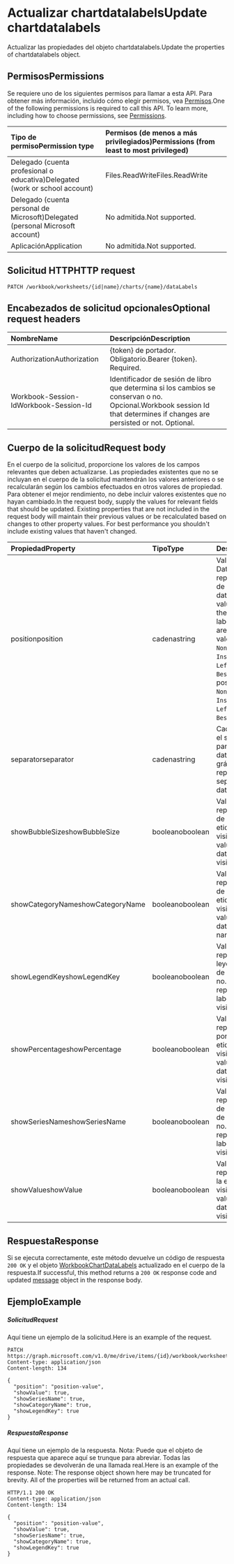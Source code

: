 # <a name="update-chartdatalabels"></a><span data-ttu-id="d0be4-101">Actualizar chartdatalabels</span><span class="sxs-lookup"><span data-stu-id="d0be4-101">Update chartdatalabels</span></span>

<span data-ttu-id="d0be4-102">Actualizar las propiedades del objeto chartdatalabels.</span><span class="sxs-lookup"><span data-stu-id="d0be4-102">Update the properties of chartdatalabels object.</span></span>
## <a name="permissions"></a><span data-ttu-id="d0be4-103">Permisos</span><span class="sxs-lookup"><span data-stu-id="d0be4-103">Permissions</span></span>
<span data-ttu-id="d0be4-p101">Se requiere uno de los siguientes permisos para llamar a esta API. Para obtener más información, incluido cómo elegir permisos, vea [Permisos](../../../concepts/permissions_reference.md).</span><span class="sxs-lookup"><span data-stu-id="d0be4-p101">One of the following permissions is required to call this API. To learn more, including how to choose permissions, see [Permissions](../../../concepts/permissions_reference.md).</span></span>

|<span data-ttu-id="d0be4-106">Tipo de permiso</span><span class="sxs-lookup"><span data-stu-id="d0be4-106">Permission type</span></span>      | <span data-ttu-id="d0be4-107">Permisos (de menos a más privilegiados)</span><span class="sxs-lookup"><span data-stu-id="d0be4-107">Permissions (from least to most privileged)</span></span>              |
|:--------------------|:---------------------------------------------------------|
|<span data-ttu-id="d0be4-108">Delegado (cuenta profesional o educativa)</span><span class="sxs-lookup"><span data-stu-id="d0be4-108">Delegated (work or school account)</span></span> | <span data-ttu-id="d0be4-109">Files.ReadWrite</span><span class="sxs-lookup"><span data-stu-id="d0be4-109">Files.ReadWrite</span></span>    |
|<span data-ttu-id="d0be4-110">Delegado (cuenta personal de Microsoft)</span><span class="sxs-lookup"><span data-stu-id="d0be4-110">Delegated (personal Microsoft account)</span></span> | <span data-ttu-id="d0be4-111">No admitida.</span><span class="sxs-lookup"><span data-stu-id="d0be4-111">Not supported.</span></span>    |
|<span data-ttu-id="d0be4-112">Aplicación</span><span class="sxs-lookup"><span data-stu-id="d0be4-112">Application</span></span> | <span data-ttu-id="d0be4-113">No admitida.</span><span class="sxs-lookup"><span data-stu-id="d0be4-113">Not supported.</span></span> |

## <a name="http-request"></a><span data-ttu-id="d0be4-114">Solicitud HTTP</span><span class="sxs-lookup"><span data-stu-id="d0be4-114">HTTP request</span></span>
<!-- { "blockType": "ignored" } -->
```http
PATCH /workbook/worksheets/{id|name}/charts/{name}/dataLabels
```
## <a name="optional-request-headers"></a><span data-ttu-id="d0be4-115">Encabezados de solicitud opcionales</span><span class="sxs-lookup"><span data-stu-id="d0be4-115">Optional request headers</span></span>
| <span data-ttu-id="d0be4-116">Nombre</span><span class="sxs-lookup"><span data-stu-id="d0be4-116">Name</span></span>       | <span data-ttu-id="d0be4-117">Descripción</span><span class="sxs-lookup"><span data-stu-id="d0be4-117">Description</span></span>|
|:-----------|:-----------|
| <span data-ttu-id="d0be4-118">Authorization</span><span class="sxs-lookup"><span data-stu-id="d0be4-118">Authorization</span></span>  | <span data-ttu-id="d0be4-p102">{token} de portador. Obligatorio.</span><span class="sxs-lookup"><span data-stu-id="d0be4-p102">Bearer {token}. Required.</span></span> |
| <span data-ttu-id="d0be4-121">Workbook-Session-Id</span><span class="sxs-lookup"><span data-stu-id="d0be4-121">Workbook-Session-Id</span></span>  | <span data-ttu-id="d0be4-p103">Identificador de sesión de libro que determina si los cambios se conservan o no. Opcional.</span><span class="sxs-lookup"><span data-stu-id="d0be4-p103">Workbook session Id that determines if changes are persisted or not. Optional.</span></span>|

## <a name="request-body"></a><span data-ttu-id="d0be4-124">Cuerpo de la solicitud</span><span class="sxs-lookup"><span data-stu-id="d0be4-124">Request body</span></span>
<span data-ttu-id="d0be4-p104">En el cuerpo de la solicitud, proporcione los valores de los campos relevantes que deben actualizarse. Las propiedades existentes que no se incluyan en el cuerpo de la solicitud mantendrán los valores anteriores o se recalcularán según los cambios efectuados en otros valores de propiedad. Para obtener el mejor rendimiento, no debe incluir valores existentes que no hayan cambiado.</span><span class="sxs-lookup"><span data-stu-id="d0be4-p104">In the request body, supply the values for relevant fields that should be updated. Existing properties that are not included in the request body will maintain their previous values or be recalculated based on changes to other property values. For best performance you shouldn't include existing values that haven't changed.</span></span>

| <span data-ttu-id="d0be4-128">Propiedad</span><span class="sxs-lookup"><span data-stu-id="d0be4-128">Property</span></span>     | <span data-ttu-id="d0be4-129">Tipo</span><span class="sxs-lookup"><span data-stu-id="d0be4-129">Type</span></span>   |<span data-ttu-id="d0be4-130">Descripción</span><span class="sxs-lookup"><span data-stu-id="d0be4-130">Description</span></span>|
|:---------------|:--------|:----------|
|<span data-ttu-id="d0be4-131">position</span><span class="sxs-lookup"><span data-stu-id="d0be4-131">position</span></span>|<span data-ttu-id="d0be4-132">cadena</span><span class="sxs-lookup"><span data-stu-id="d0be4-132">string</span></span>|<span data-ttu-id="d0be4-133">Valor de DataLabelPosition que representa la posición de la etiqueta de datos.</span><span class="sxs-lookup"><span data-stu-id="d0be4-133">DataLabelPosition value that represents the position of the data label. Possible values are: , , , , , , , , , , .</span></span> <span data-ttu-id="d0be4-134">Los valores posibles son: `None`, `Center`, `InsideEnd`, `InsideBase`, `OutsideEnd`, `Left`, `Right`, `Top`, `Bottom`, `BestFit` y `Callout`.</span><span class="sxs-lookup"><span data-stu-id="d0be4-134">The possible values are `None`, `Center`, `InsideEnd`, `InsideBase`, `OutsideEnd`, `Left`, `Right`, `Top`, `Bottom`, `BestFit`, `Callout`, or .</span></span>|
|<span data-ttu-id="d0be4-135">separator</span><span class="sxs-lookup"><span data-stu-id="d0be4-135">separator</span></span>|<span data-ttu-id="d0be4-136">cadena</span><span class="sxs-lookup"><span data-stu-id="d0be4-136">string</span></span>|<span data-ttu-id="d0be4-137">Cadena que representa el separador empleado para las etiquetas de datos de un gráfico.</span><span class="sxs-lookup"><span data-stu-id="d0be4-137">String representing the separator used for the data labels on a chart.</span></span>|
|<span data-ttu-id="d0be4-138">showBubbleSize</span><span class="sxs-lookup"><span data-stu-id="d0be4-138">showBubbleSize</span></span>|<span data-ttu-id="d0be4-139">booleano</span><span class="sxs-lookup"><span data-stu-id="d0be4-139">boolean</span></span>|<span data-ttu-id="d0be4-140">Valor booleano que representa si el tamaño de la burbuja de la etiqueta de datos es visible o no.</span><span class="sxs-lookup"><span data-stu-id="d0be4-140">Boolean value representing if the data label bubble size is visible or not.</span></span>|
|<span data-ttu-id="d0be4-141">showCategoryName</span><span class="sxs-lookup"><span data-stu-id="d0be4-141">showCategoryName</span></span>|<span data-ttu-id="d0be4-142">booleano</span><span class="sxs-lookup"><span data-stu-id="d0be4-142">boolean</span></span>|<span data-ttu-id="d0be4-143">Valor booleano que representa si el nombre de categoría de la etiqueta de datos es visible o no.</span><span class="sxs-lookup"><span data-stu-id="d0be4-143">Boolean value representing if the data label category name is visible or not.</span></span>|
|<span data-ttu-id="d0be4-144">showLegendKey</span><span class="sxs-lookup"><span data-stu-id="d0be4-144">showLegendKey</span></span>|<span data-ttu-id="d0be4-145">booleano</span><span class="sxs-lookup"><span data-stu-id="d0be4-145">boolean</span></span>|<span data-ttu-id="d0be4-146">Valor booleano que representa si la clave de leyenda de la etiqueta de datos es visible o no.</span><span class="sxs-lookup"><span data-stu-id="d0be4-146">Boolean value representing if the data label legend key is visible or not.</span></span>|
|<span data-ttu-id="d0be4-147">showPercentage</span><span class="sxs-lookup"><span data-stu-id="d0be4-147">showPercentage</span></span>|<span data-ttu-id="d0be4-148">booleano</span><span class="sxs-lookup"><span data-stu-id="d0be4-148">boolean</span></span>|<span data-ttu-id="d0be4-149">Valor booleano que representa si el porcentaje de la etiqueta de datos es visible o no.</span><span class="sxs-lookup"><span data-stu-id="d0be4-149">Boolean value representing if the data label percentage is visible or not.</span></span>|
|<span data-ttu-id="d0be4-150">showSeriesName</span><span class="sxs-lookup"><span data-stu-id="d0be4-150">showSeriesName</span></span>|<span data-ttu-id="d0be4-151">booleano</span><span class="sxs-lookup"><span data-stu-id="d0be4-151">boolean</span></span>|<span data-ttu-id="d0be4-152">Valor booleano que representa si el nombre de serie de la etiqueta de datos es visible o no.</span><span class="sxs-lookup"><span data-stu-id="d0be4-152">Boolean value representing if the data label series name is visible or not.</span></span>|
|<span data-ttu-id="d0be4-153">showValue</span><span class="sxs-lookup"><span data-stu-id="d0be4-153">showValue</span></span>|<span data-ttu-id="d0be4-154">booleano</span><span class="sxs-lookup"><span data-stu-id="d0be4-154">boolean</span></span>|<span data-ttu-id="d0be4-155">Valor booleano que representa si el valor de la etiqueta de datos es visible o no.</span><span class="sxs-lookup"><span data-stu-id="d0be4-155">Boolean value representing if the data label value is visible or not.</span></span>|

## <a name="response"></a><span data-ttu-id="d0be4-156">Respuesta</span><span class="sxs-lookup"><span data-stu-id="d0be4-156">Response</span></span>

<span data-ttu-id="d0be4-157">Si se ejecuta correctamente, este método devuelve un código de respuesta `200 OK` y el objeto [WorkbookChartDataLabels](../resources/chartdatalabels.md) actualizado en el cuerpo de la respuesta.</span><span class="sxs-lookup"><span data-stu-id="d0be4-157">If successful, this method returns a `200 OK` response code and updated [message](../resources/chartdatalabels.md) object in the response body.</span></span>
## <a name="example"></a><span data-ttu-id="d0be4-158">Ejemplo</span><span class="sxs-lookup"><span data-stu-id="d0be4-158">Example</span></span>
##### <a name="request"></a><span data-ttu-id="d0be4-159">Solicitud</span><span class="sxs-lookup"><span data-stu-id="d0be4-159">Request</span></span>
<span data-ttu-id="d0be4-160">Aquí tiene un ejemplo de la solicitud.</span><span class="sxs-lookup"><span data-stu-id="d0be4-160">Here is an example of the request.</span></span>
<!-- {
  "blockType": "request",
  "name": "update_chartdatalabels"
}-->
```http
PATCH https://graph.microsoft.com/v1.0/me/drive/items/{id}/workbook/worksheets/{id|name}/charts/{name}/dataLabels
Content-type: application/json
Content-length: 134

{
  "position": "position-value",
  "showValue": true,
  "showSeriesName": true,
  "showCategoryName": true,
  "showLegendKey": true
}
```
##### <a name="response"></a><span data-ttu-id="d0be4-161">Respuesta</span><span class="sxs-lookup"><span data-stu-id="d0be4-161">Response</span></span>
<span data-ttu-id="d0be4-p106">Aquí tiene un ejemplo de la respuesta. Nota: Puede que el objeto de respuesta que aparece aquí se trunque para abreviar. Todas las propiedades se devolverán de una llamada real.</span><span class="sxs-lookup"><span data-stu-id="d0be4-p106">Here is an example of the response. Note: The response object shown here may be truncated for brevity. All of the properties will be returned from an actual call.</span></span>
<!-- {
  "blockType": "response",
  "truncated": true,
  "@odata.type": "microsoft.graph.workbookChartDataLabels"
} -->
```http
HTTP/1.1 200 OK
Content-type: application/json
Content-length: 134

{
  "position": "position-value",
  "showValue": true,
  "showSeriesName": true,
  "showCategoryName": true,
  "showLegendKey": true
}
```

<!-- uuid: 8fcb5dbc-d5aa-4681-8e31-b001d5168d79
2015-10-25 14:57:30 UTC -->
<!-- {
  "type": "#page.annotation",
  "description": "Update chartdatalabels",
  "keywords": "",
  "section": "documentation",
  "tocPath": ""
}-->